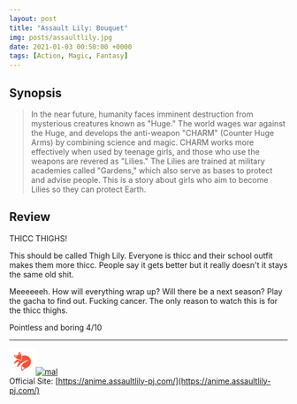 ```yaml
---
layout: post
title: "Assault Lily: Bouquet"
img: posts/assaultlily.jpg 
date: 2021-01-03 00:50:00 +0000
tags: [Action, Magic, Fantasy]
---
```


## Synopsis
>In the near future, humanity faces imminent destruction from mysterious creatures known as "Huge." The world wages war against the Huge, and develops the anti-weapon "CHARM" (Counter Huge Arms) by combining science and magic. CHARM works more effectively when used by teenage girls, and those who use the weapons are revered as "Lilies." The Lilies are trained at military academies called "Gardens," which also serve as bases to protect and advise people. This is a story about girls who aim to become Lilies so they can protect Earth.

## Review
THICC THIGHS!

This should be called Thigh Lily. Everyone is thicc and their school outfit makes them more thicc. People say it gets better but it really doesn't it stays the same old shit.

Meeeeeeh. How will everything wrap up? Will there be a next season? Play the gacha to find out. Fucking cancer. The only reason to watch this is for the thicc thighs.
   
Pointless and boring 4/10

---

[![kitsu](..\assets\img\kitsu.png)](https://kitsu.io/anime/assault-lily-bouquet)[![mal](..\assets\img\mal.ico)](https://myanimelist.net/anime/40550/Assault_Lily__Bouquet)  
Official Site: [https://anime.assaultlily-pj.com/](https://anime.assaultlily-pj.com/)